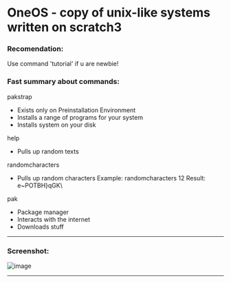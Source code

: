 # OneOS - copy of unix-like systems written on scratch3

### Recomendation:
Use command 'tutorial' if u are newbie!

### Fast summary about commands:
pakstrap
- Exists only on Preinstallation Environment
- Installs a range of programs for your system
- Installs system on your disk

help
- Pulls up random texts

randomcharacters
- Pulls up random characters
Example: randomcharacters 12
Result: e~POTBH}qGK\

pak
- Package manager
- Interacts with the internet
- Downloads stuff

--------------

### Screenshot:
![image](https://github.com/user-attachments/assets/19ecaa3f-8d6e-4fa8-8557-cac119009fdd)

--------------

